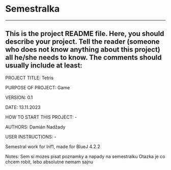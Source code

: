 # Semestralka

------------------------------------------------------------------------
This is the project README file. Here, you should describe your project.
Tell the reader (someone who does not know anything about this project)
all he/she needs to know. The comments should usually include at least:
------------------------------------------------------------------------

PROJECT TITLE: Tetris

PURPOSE OF PROJECT: Game

VERSION: 0.1

DATE: 13.11.2023

HOW TO START THIS PROJECT: -

AUTHORS: Damián Nadžady

USER INSTRUCTIONS: -

 Semestral work for Inf1, made for BlueJ 4.2.2
 
 Notes:
 Sem si mozes pisat poznamky a napady na semestralku
 Otazka je co chcem robit, lebo absolutne nemam sajnu

